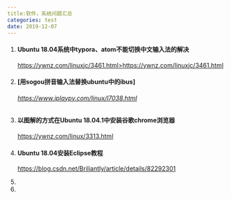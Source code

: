 ```yaml
---
title:软件，系统问题汇总
categories: test
date: 2019-12-07
---
```


1. #### Ubuntu 18.04系统中typora、atom不能切换中文输入法的解决

   https://ywnz.com/linuxjc/3461.html><https://ywnz.com/linuxjc/3461.html>

2. #### [用sogou拼音输入法替换ubuntu中的ibus]

   ###### https://www.iplaypy.com/linux/l7038.html

3. #### 以图解的方式在Ubuntu 18.04.1中安装谷歌chrome浏览器

   https://ywnz.com/linux/3313.html

4. #### Ubuntu 18.04安装Eclipse教程

   https://blog.csdn.net/Briliantly/article/details/82292301

5. 





1. 